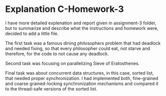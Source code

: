 # Explanation C-Homework-3

I have more detailed explenation and report given in assignment-3 folder, but to summarize and describe what the instructions and homework were, decided to add
a little file.

The first task was a famous dining philosophers problem that had deadlock and needed fixing, so that every philosopher could eat, not starve and therefore, for
the code to not cause any deadlock.

Second task was focusing on parallelizing Sieve of Eratosthenes.

Final task was about concurrent data structures, in this case, sorted list, that needed proper synchronization. I had implemented both, fine-grained and
coarse grained-locking synchronization mechanisms and compared it to the thread-safe versions of the sorted list. 
